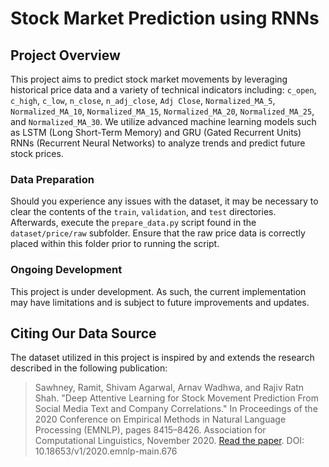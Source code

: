 # Stock Market Prediction using RNNs

## Project Overview
This project aims to predict stock market movements by leveraging historical price data and a variety of technical indicators including: `c_open`, `c_high`, `c_low`, `n_close`, `n_adj_close`, `Adj Close`, `Normalized_MA_5`, `Normalized_MA_10`, `Normalized_MA_15`, `Normalized_MA_20`, `Normalized_MA_25`, and `Normalized_MA_30`. We utilize advanced machine learning models such as LSTM (Long Short-Term Memory) and GRU (Gated Recurrent Units) RNNs (Recurrent Neural Networks) to analyze trends and predict future stock prices.

### Data Preparation
Should you experience any issues with the dataset, it may be necessary to clear the contents of the `train`, `validation`, and `test` directories. Afterwards, execute the `prepare_data.py` script found in the `dataset/price/raw` subfolder. Ensure that the raw price data is correctly placed within this folder prior to running the script.

### Ongoing Development
This project is under development. As such, the current implementation may have limitations and is subject to future improvements and updates.

## Citing Our Data Source
The dataset utilized in this project is inspired by and extends the research described in the following publication:

> Sawhney, Ramit, Shivam Agarwal, Arnav Wadhwa, and Rajiv Ratn Shah. "Deep Attentive Learning for Stock Movement Prediction From Social Media Text and Company Correlations." In Proceedings of the 2020 Conference on Empirical Methods in Natural Language Processing (EMNLP), pages 8415–8426. Association for Computational Linguistics, November 2020. [Read the paper](https://www.aclweb.org/anthology/2020.emnlp-main.676). DOI: 10.18653/v1/2020.emnlp-main.676
